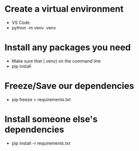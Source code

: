 # Create a virtual environment

- VS Code
- python -m venv .venv

# Install any packages you need

- Make sure that (.venv) on the command line
- pip install <package-name>

# Freeze/Save our dependencies

- pip freeze > requirements.txt

# Install someone else's dependencies

- pip install -r requirements.txt
